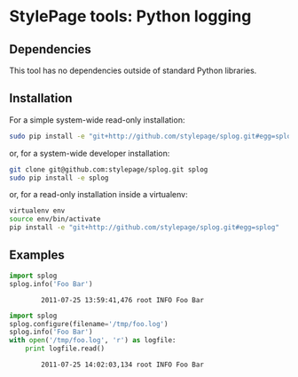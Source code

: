 # StylePage tools: Python logging

## Dependencies

This tool has no dependencies outside of standard Python libraries.

## Installation

For a simple system-wide read-only installation:

```bash
sudo pip install -e "git+http://github.com/stylepage/splog.git#egg=splog"
```

or, for a system-wide developer installation:

```bash
git clone git@github.com:stylepage/splog.git splog
sudo pip install -e splog
```

or, for a read-only installation inside a virtualenv:

```bash
virtualenv env
source env/bin/activate
pip install -e "git+http://github.com/stylepage/splog.git#egg=splog"
```

## Examples

```python
import splog
splog.info('Foo Bar')
```
            2011-07-25 13:59:41,476 root INFO Foo Bar

```python
import splog
splog.configure(filename='/tmp/foo.log')
splog.info('Foo Bar')
with open('/tmp/foo.log', 'r') as logfile:
    print logfile.read()
```
            2011-07-25 14:02:03,134 root INFO Foo Bar